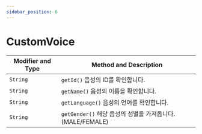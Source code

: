 ```yaml
---
sidebar_position: 6
---
```


# CustomVoice

| Modifier and Type | Method and Description                    |
| ----------------- | ----------------------------------------- |
| `String`          | `getId()` 음성의 ID를 확인합니다.       |
| `String`          | `getName()` 음성의 이름을 확인합니다.     |
| `String`          | `getLanguage()` 음성의 언어를 확인합니다. |
| `String`          | `getGender()` 해당 음성의 성별을 가져옵니다. (MALE/FEMALE) |